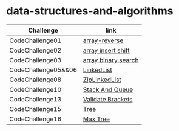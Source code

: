 # data-structures-and-algorithms

| Challenge           | link                                                            |
|---------------------|-----------------------------------------------------------------|
| CodeChallenge01     | [array-reverse](./ArrayReverse/README.md)                       |
| CodeChallenge02     | [array insert shift](./array-insert-shift/README.md)            |
| CodeChallenge03     | [array binary search](./array-binary-search/README.md)          |
| CodeChallenge05&&06 | [LinkedList](./linkedlist/README.md)                            |
| CodeChallenge08     | [ZipLinkedList](./linkedlist/README-linked-list-zip.md)         |
| CodeChallenge10     | [Stack And Queue](./linkedlist/README%20Stack%20And%20Queue.md) |
| CodeChallenge13     | [Validate Brackets](./linkedlist/README-validateBrackets.md)    |
| CodeChallenge15     | [Tree](./trees/README.md)                                       |
| CodeChallenge16     | [Max Tree](./trees/MaxTree.md)                                  |
